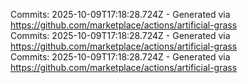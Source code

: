 Commits: 2025-10-09T17:18:28.724Z - Generated via https://github.com/marketplace/actions/artificial-grass
<br>
Commits: 2025-10-09T17:18:28.724Z - Generated via https://github.com/marketplace/actions/artificial-grass
<br>
Commits: 2025-10-09T17:18:28.724Z - Generated via https://github.com/marketplace/actions/artificial-grass
<br>

